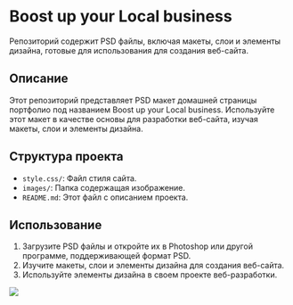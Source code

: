 # Boost up your Local business

Репозиторий содержит PSD файлы, включая макеты, слои и элементы дизайна, готовые для использования для создания веб-сайта.

## Описание

Этот репозиторий представляет PSD макет домашней страницы портфолио под названием Boost up your Local business. Используйте этот макет в качестве основы для разработки веб-сайта, изучая макеты, слои и элементы дизайна.

## Структура проекта

- `style.css/`: Файл стиля сайта.
- `images/`: Папка содержащая изображение.
- `README.md`: Этот файл с описанием проекта.

## Использование

1. Загрузите PSD файлы и откройте их в Photoshop или другой программе, поддерживающей формат PSD.
2. Изучите макеты, слои и элементы дизайна для создания веб-сайта.
3. Используйте элементы дизайна в своем проекте веб-разработки.

<img src="img/img.png">

